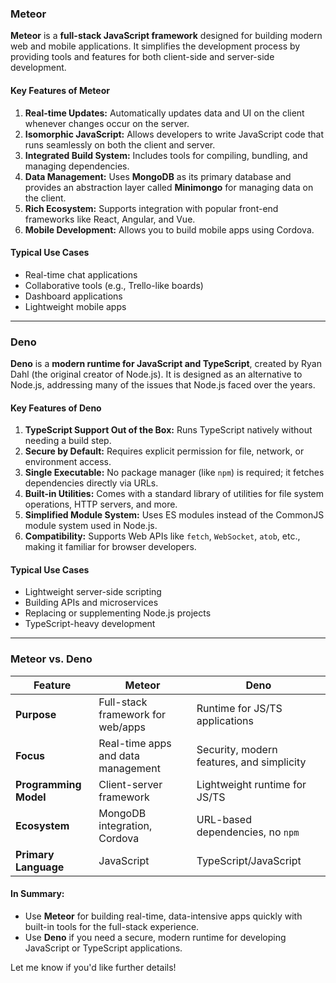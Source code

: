 ### **Meteor**

**Meteor** is a **full-stack JavaScript framework** designed for building modern web and mobile applications. It simplifies the development process by providing tools and features for both client-side and server-side development.

#### **Key Features of Meteor**

1. **Real-time Updates:** Automatically updates data and UI on the client whenever changes occur on the server.
2. **Isomorphic JavaScript:** Allows developers to write JavaScript code that runs seamlessly on both the client and server.
3. **Integrated Build System:** Includes tools for compiling, bundling, and managing dependencies.
4. **Data Management:** Uses **MongoDB** as its primary database and provides an abstraction layer called **Minimongo** for managing data on the client.
5. **Rich Ecosystem:** Supports integration with popular front-end frameworks like React, Angular, and Vue.
6. **Mobile Development:** Allows you to build mobile apps using Cordova.

#### **Typical Use Cases**

- Real-time chat applications
- Collaborative tools (e.g., Trello-like boards)
- Dashboard applications
- Lightweight mobile apps

---

### **Deno**

**Deno** is a **modern runtime for JavaScript and TypeScript**, created by Ryan Dahl (the original creator of Node.js). It is designed as an alternative to Node.js, addressing many of the issues that Node.js faced over the years.

#### **Key Features of Deno**

1. **TypeScript Support Out of the Box:** Runs TypeScript natively without needing a build step.
2. **Secure by Default:** Requires explicit permission for file, network, or environment access.
3. **Single Executable:** No package manager (like `npm`) is required; it fetches dependencies directly via URLs.
4. **Built-in Utilities:** Comes with a standard library of utilities for file system operations, HTTP servers, and more.
5. **Simplified Module System:** Uses ES modules instead of the CommonJS module system used in Node.js.
6. **Compatibility:** Supports Web APIs like `fetch`, `WebSocket`, `atob`, etc., making it familiar for browser developers.

#### **Typical Use Cases**

- Lightweight server-side scripting
- Building APIs and microservices
- Replacing or supplementing Node.js projects
- TypeScript-heavy development

---

### **Meteor vs. Deno**

|Feature|**Meteor**|**Deno**|
|---|---|---|
|**Purpose**|Full-stack framework for web/apps|Runtime for JS/TS applications|
|**Focus**|Real-time apps and data management|Security, modern features, and simplicity|
|**Programming Model**|Client-server framework|Lightweight runtime for JS/TS|
|**Ecosystem**|MongoDB integration, Cordova|URL-based dependencies, no `npm`|
|**Primary Language**|JavaScript|TypeScript/JavaScript|

#### In Summary:

- Use **Meteor** for building real-time, data-intensive apps quickly with built-in tools for the full-stack experience.
- Use **Deno** if you need a secure, modern runtime for developing JavaScript or TypeScript applications.

Let me know if you'd like further details!